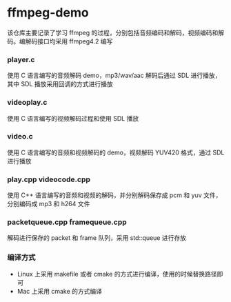 # ffmpeg-demo
该仓库主要记录了学习 ffmpeg 的过程，分别包括音频编码和解码，视频编码和解码。编解码接口均采用 ffmpeg4.2 编写

### player.c
使用 C 语言编写的音频解码 demo，mp3/wav/aac 解码后通过 SDL 进行播放，其中 SDL 播放采用回调的方式进行播放

### videoplay.c
使用 C 语言编写的视频解码过程和使用 SDL 播放

### video.c
使用 C 语言编写的音频和视频解码的 demo，视频解码 YUV420 格式，通过 SDL 进行播放

### play.cpp videocode.cpp
使用 C++ 语言编写的音频和视频的解码，并分别解码保存成 pcm 和 yuv 文件，分别编码成 mp3 和 h264 文件

### packetqueue.cpp framequeue.cpp 
解码进行保存的 packet 和 frame 队列，采用 std::queue 进行存放

### 编译方式
* Linux 上采用 makefile 或者 cmake 的方式进行编译，使用的时候替换路径即可
* Mac 上采用 cmake 的方式编译
